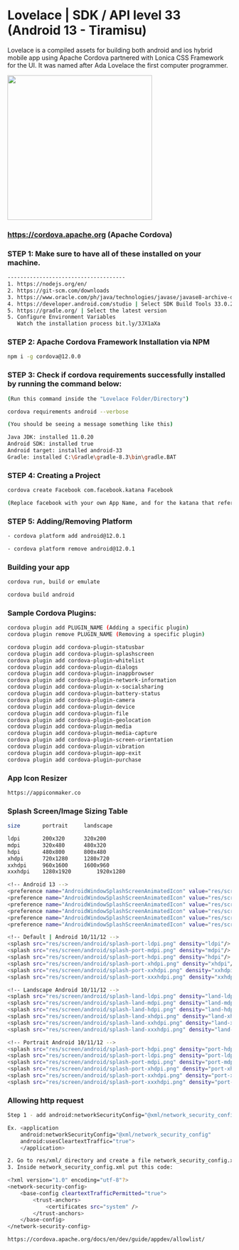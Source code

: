 # Lovelace | SDK / API level 33 (Android 13 - Tiramisu)
Lovelace is a compiled assets for building both android and ios hybrid mobile app using Apache Cordova partnered with Lonica CSS Framework for the UI. It was named after Ada Lovelace the first computer programmer.

<img src="https://firebasestorage.googleapis.com/v0/b/lonica.appspot.com/o/img%2Fada-lovelace.jpg?alt=media&token=7232e9ed-4557-41b9-9ba6-ab954dc66893" style="max-width:100%;" width="325">

### https://cordova.apache.org (Apache Cordova)

### STEP 1: Make sure to have all of these installed on your machine.

```sh
-------------------------------------
1. https://nodejs.org/en/
2. https://git-scm.com/downloads
3. https://www.oracle.com/ph/java/technologies/javase/javase8-archive-downloads.html | Select Java 8 or 11
4. https://developer.android.com/studio | Select SDK Build Tools 33.0.2 / API level 33 (Android 13 - Tiramisu)
5. https://gradle.org/ | Select the latest version
5. Configure Environment Variables
   Watch the installation process bit.ly/3JX1aXa
```

### STEP 2: Apache Cordova Framework Installation via NPM

```sh
npm i -g cordova@12.0.0
```

### STEP 3: Check if cordova requirements successfully installed by running the command below:

```sh
(Run this command inside the "Lovelace Folder/Directory")

cordova requirements android --verbose 

(You should be seeing a message something like this)

Java JDK: installed 11.0.20
Android SDK: installed true
Android target: installed android-33
Gradle: installed C:\Gradle\gradle-8.3\bin\gradle.BAT
```

### STEP 4: Creating a Project

```sh
cordova create Facebook com.facebook.katana Facebook 

(Replace facebook with your own App Name, and for the katana that refers to your own system-level codename, put your own code/company name.)
```

### STEP 5: Adding/Removing Platform

```sh
- cordova platform add android@12.0.1

- cordova platform remove android@12.0.1
```

### Building your app

```sh
cordova run, build or emulate

cordova build android
```

### Sample Cordova Plugins:

```sh
cordova plugin add PLUGIN_NAME (Adding a specific plugin)
cordova plugin remove PLUGIN_NAME (Removing a specific plugin)

cordova plugin add cordova-plugin-statusbar
cordova plugin add cordova-plugin-splashscreen
cordova plugin add cordova-plugin-whitelist
cordova plugin add cordova-plugin-dialogs
cordova plugin add cordova-plugin-inappbrowser
cordova plugin add cordova-plugin-network-information
cordova plugin add cordova-plugin-x-socialsharing
cordova plugin add cordova-plugin-battery-status
cordova plugin add cordova-plugin-camera
cordova plugin add cordova-plugin-device
cordova plugin add cordova-plugin-file
cordova plugin add cordova-plugin-geolocation
cordova plugin add cordova-plugin-media
cordova plugin add cordova-plugin-media-capture
cordova plugin add cordova-plugin-screen-orientation
cordova plugin add cordova-plugin-vibration
cordova plugin add cordova-plugin-app-exit
cordova plugin add cordova-plugin-purchase
```

### App Icon Resizer

```sh
https://appiconmaker.co
```

### Splash Screen/Image Sizing Table

```sh
size	   portrait	    landscape

ldpi	   200x320	    320x200
mdpi	   320x480	    480x320
hdpi	   480x800	    800x480
xhdpi	   720x1280	    1280x720
xxhdpi	   960x1600	    1600x960
xxxhdpi	   1280x1920	    1920x1280

<!-- Android 13 -->
<preference name="AndroidWindowSplashScreenAnimatedIcon" value="res/screen/android/splash-port-ldpi.png" density="ldpi"/>
<preference name="AndroidWindowSplashScreenAnimatedIcon" value="res/screen/android/splash-port-mdpi.png" density="mdpi"/>
<preference name="AndroidWindowSplashScreenAnimatedIcon" value="res/screen/android/splash-port-hdpi.png" density="hdpi"/>
<preference name="AndroidWindowSplashScreenAnimatedIcon" value="res/screen/android/splash-port-xhdpi.png" density="xhdpi"/>
<preference name="AndroidWindowSplashScreenAnimatedIcon" value="res/screen/android/splash-port-xxhdpi.png" density="xxhdpi"/>
<preference name="AndroidWindowSplashScreenAnimatedIcon" value="res/screen/android/splash-port-xxxhdpi.png" density="xxhdpi"/>

<!-- Default | Android 10/11/12 -->
<splash src="res/screen/android/splash-port-ldpi.png" density="ldpi"/>
<splash src="res/screen/android/splash-port-mdpi.png" density="mdpi"/>
<splash src="res/screen/android/splash-port-hdpi.png" density="hdpi"/>
<splash src="res/screen/android/splash-port-xhdpi.png" density="xhdpi"/>
<splash src="res/screen/android/splash-port-xxhdpi.png" density="xxhdpi"/>
<splash src="res/screen/android/splash-port-xxxhdpi.png" density="xxhdpi"/>

<!-- Landscape Android 10/11/12 -->
<splash src="res/screen/android/splash-land-ldpi.png" density="land-ldpi" />
<splash src="res/screen/android/splash-land-mdpi.png" density="land-mdpi" />
<splash src="res/screen/android/splash-land-hdpi.png" density="land-hdpi" />
<splash src="res/screen/android/splash-land-xhdpi.png" density="land-xhdpi" />
<splash src="res/screen/android/splash-land-xxhdpi.png" density="land-xxhdpi" />
<splash src="res/screen/android/splash-land-xxxhdpi.png" density="land-xxxhdpi" />

<!-- Portrait Android 10/11/12 -->
<splash src="res/screen/android/splash-port-hdpi.png" density="port-hdpi" />
<splash src="res/screen/android/splash-port-ldpi.png" density="port-ldpi" />
<splash src="res/screen/android/splash-port-mdpi.png" density="port-mdpi" />
<splash src="res/screen/android/splash-port-xhdpi.png" density="port-xhdpi" />
<splash src="res/screen/android/splash-port-xxhdpi.png" density="port-xxhdpi" />
<splash src="res/screen/android/splash-port-xxxhdpi.png" density="port-xxxhdpi" />
```

### Allowing http request

```sh
Step 1 - add android:networkSecurityConfig="@xml/network_security_config" & android:usesCleartextTraffic="true" inside AndroidManifest.xml file.

Ex. <application 
	android:networkSecurityConfig="@xml/network_security_config" 
	android:usesCleartextTraffic="true">
    </application>

2. Go to res/xml/ directory and create a file network_security_config.xml 
3. Inside network_security_config.xml put this code:

<?xml version="1.0" encoding="utf-8"?>
<network-security-config>
    <base-config cleartextTrafficPermitted="true">
        <trust-anchors>
            <certificates src="system" />
        </trust-anchors>
    </base-config>
</network-security-config>

https://cordova.apache.org/docs/en/dev/guide/appdev/allowlist/
```

